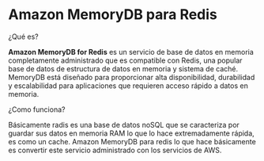 # Amazon MemoryDB para Redis

¿Qué es?

**Amazon MemoryDB for Redis** es un servicio de base de datos en memoria completamente administrado que es compatible con Redis, una popular base de datos de estructura de datos en memoria y sistema de caché. MemoryDB está diseñado para proporcionar alta disponibilidad, durabilidad y escalabilidad para aplicaciones que requieren acceso rápido a datos en memoria.

¿Como funciona?

Básicamente radis es una base de datos noSQL que se caracteriza por guardar sus datos en memoria RAM lo que lo hace extremadamente rápida, es como un cache. Amazon MemoryDB para redis lo que hace básicamente es convertir este servicio administrado con los servicios de AWS.
